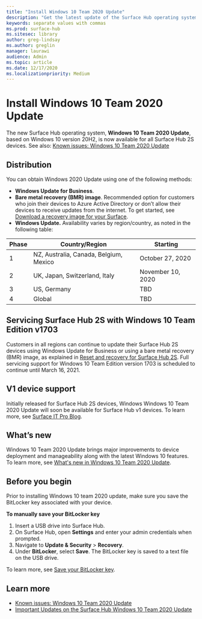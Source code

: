 ```yaml
---
title: "Install Windows 10 Team 2020 Update"
description: "Get the latest update of the Surface Hub operating system, Windows 10 Team 2020 Update."
keywords: separate values with commas
ms.prod: surface-hub
ms.sitesec: library
author: greg-lindsay
ms.author: greglin
manager: laurawi
audience: Admin
ms.topic: article
ms.date: 12/17/2020
ms.localizationpriority: Medium
---
```

# Install Windows 10 Team 2020 Update 

The new Surface Hub operating system, **Windows 10 Team 2020 Update**, based on Windows 10 version 20H2, is now available for all Surface Hub 2S devices.  See also: [Known issues: Windows 10 Team 2020 Update](surface-hub-2020-update.md)

## Distribution

You can obtain Windows 2020 Update using one of the following methods:

- **Windows Update for Business**.
- **Bare metal recovery (BMR) image**. Recommended option for customers who join their devices to Azure Active Directory or don’t allow their devices to receive updates from the internet. To get started, see [Download a recovery image for your Surface](https://support.microsoft.com/surfacerecoveryimage).
- **Windows Update.** Availability varies by region/country, as noted in the following table:

| Phase | Country/Region                         | Starting          |
| ----- | -------------------------------------- | ----------------- |
| 1     | NZ, Australia, Canada, Belgium, Mexico | October 27, 2020  |
| 2     | UK, Japan, Switzerland, Italy          | November 10, 2020 |
| 3     | US, Germany                            | TBD |
| 4     | Global                                 | TBD  |

## Servicing Surface Hub 2S with Windows 10 Team Edition v1703 

Customers in all regions can continue to update their Surface Hub 2S devices using Windows Update for Business or using a bare metal recovery (BMR) image, as explained in [Reset and recovery for Surface Hub 2S](surface-hub-2s-recover-reset.md). Full servicing support for Windows 10 Team Edition version 1703 is scheduled to continue until March 16, 2021.


## V1 device support 

Initially released for Surface Hub 2S devices, Windows Windows 10 Team 2020 Update will soon be available for Surface Hub v1 devices. To learn more, see [Surface IT Pro Blog](https://techcommunity.microsoft.com/t5/surface-it-pro-blog/surface-hub-windows-10-team-2020-update-available-october-27/ba-p/1810739).
 
## What’s new

Windows 10 Team 2020 Update brings major improvements to device deployment and manageability along with the latest Windows 10 features. To learn more, see [What's new in Windows 10 Team 2020 Update](surface-hub-2020-update-whats-new.md).
 
## Before you begin

Prior to installing Windows 10 team 2020 update, make sure you save the BitLocker key associated with your device. 

**To manually save your BitLocker key**

1. Insert a USB drive into Surface Hub.
2. On Surface Hub, open **Settings** and enter your admin credentials when prompted.
3. Navigate to **Update & Security** > **Recovery**.
4. Under **BitLocker**, select **Save**. The BitLocker key is saved to a text file on the USB drive.

To learn more, see [Save your BitLocker key](save-bitlocker-key-surface-hub.md).

## Learn more

- [Known issues: Windows 10 Team 2020 Update](surface-hub-2020-update.md)
- [Important Updates on the Surface Hub Windows 10 Team 2020 Update](https://techcommunity.microsoft.com/t5/surface-it-pro-blog/important-updates-on-the-surface-hub-windows-10-team-2020-update/ba-p/1960897)
